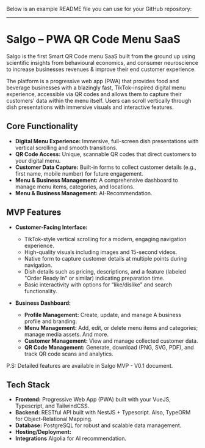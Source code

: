Below is an example README file you can use for your GitHub repository:

---

# Salgo – PWA QR Code Menu SaaS

Salgo is the first Smart QR Code menu SaaS built from the ground up using scientific insights from  behavioural economics, and consumer neuroscience to increase businesses revenues & improve their end customer experience. 

The platform is a progressive web app (PWA) that provides food and beverage businesses with a blazingly fast, TikTok-inspired digital menu experience, accessible via QR codes and allows them to capture their customers' data within the menu itself. Users can scroll vertically through dish presentations with immersive visuals and interactive features.


## Core Functionality

- **Digital Menu Experience:** Immersive, full-screen dish presentations with vertical scrolling and smooth transitions.
- **QR Code Access:** Unique, scannable QR codes that direct customers to your digital menu.
- **Customer Data Capture:** Built-in forms to collect customer details (e.g., first name, mobile number) for future engagement.
- **Menu & Business Management:** A comprehensive dashboard to manage menu items, categories, and locations.
- **Menu & Business Management:** AI-Recommendation.
  
## MVP Features

- **Customer-Facing Interface:**
  - TikTok-style vertical scrolling for a modern, engaging navigation experience.
  - High-quality visuals including images and 15-second videos.
  - Native form to capture customer details at multiple points during navigation.
  - Dish details such as pricing, descriptions, and a feature (labeled "Order Ready In" or similar) indicating preparation time.
  - Basic interactivity with options for “like/dislike” and search functionality.

- **Business Dashboard:**
  - **Profile Management:** Create, update, and manage A business profile and branding.
  - **Menu Management:** Add, edit, or delete menu items and categories; manage media assets. And more. 
  - **Customer Management:** View and manage collected customer data.
  - **QR Code Management:** Generate, download (PNG, SVG, PDF), and track QR code scans and analytics.

P.S: Detailed features are available in Salgo MVP - V0.1 document. 

## Tech Stack

- **Frontend:** Progressive Web App (PWA) built with your VueJS, Typescript, and TailwindCSS.
- **Backend:** RESTful API built with NestJS + Typescript. Also, TypeORM for Object-Relational Mapping.
- **Database:** PostgreSQL for robust and scalable data management.
- **Hosting/Deployment:** 
- **Integrations** Algolia for AI recommendation.
 
